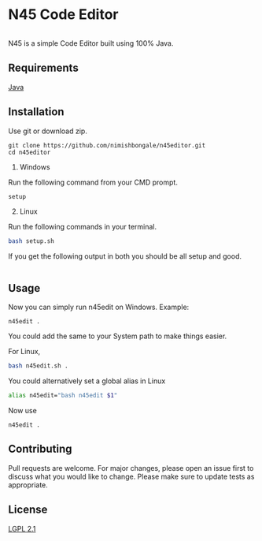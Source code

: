 # N45 Code Editor

<img>
<badge>

N45 is a simple Code Editor built using 100% Java. 

## Requirements

[Java](https://www.java.com/en/)

## Installation

Use git or download zip. 

```git
git clone https://github.com/nimishbongale/n45editor.git
cd n45editor
```

1. Windows

Run the following command from your CMD prompt. 

```cmd
setup
```

2. Linux

Run the following commands in your terminal.

```bash
bash setup.sh
```

If you get the following output in both you should be all setup and good.

<img>


## Usage

Now you can simply run n45edit <folderpath> on Windows. 
Example:

```
n45edit .
``` 

You could add the same to your System path to make things easier.

For Linux,

```bash 
bash n45edit.sh .
```

You could alternatively set a global alias in Linux

```bash
alias n45edit="bash n45edit $1"
```

Now use 

```
n45edit .
``` 

## Contributing

Pull requests are welcome. For major changes, please open an issue first to discuss what you would like to change.
Please make sure to update tests as appropriate.

## License
[LGPL 2.1](https://www.gnu.org/licenses/old-licenses/lgpl-2.1.en.html)